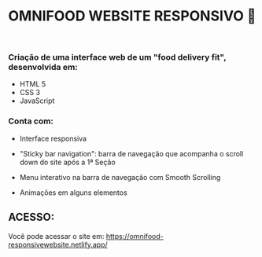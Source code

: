 # OMNIFOOD WEBSITE RESPONSIVO​ :shallow_pan_of_food:  ​​ 

### Criação de uma interface web de um "food delivery fit", desenvolvida em:

* HTML 5
* CSS 3
* JavaScript

### Conta com:

* Interface responsiva

* "Sticky bar navigation": barra de navegação que acompanha o scroll down do site após a 1ª Seção
* Menu interativo na barra de navegação com Smooth Scrolling

* Animações em alguns elementos 

## ACESSO:
Você pode acessar o site em: https://omnifood-responsivewebsite.netlify.app/

